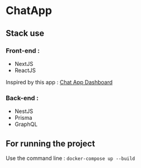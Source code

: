 # ChatApp

## Stack use

### Front-end :

- NextJS
- ReactJS

Inspired by this app : <a href="https://dribbble.com/shots/24323558-Chat-App-Dashboard">Chat App Dashboard</a>

### Back-end :

- NestJS
- Prisma
- GraphQL

## For running the project

Use the command line :
```docker-compose up --build```
